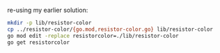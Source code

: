 re-using my earlier solution:

```sh
mkdir -p lib/resistor-color
cp ../resistor-color/{go.mod,resistor-color.go} lib/resistor-color
go mod edit -replace resistorcolor=./lib/resistor-color 
go get resistorcolor
```

